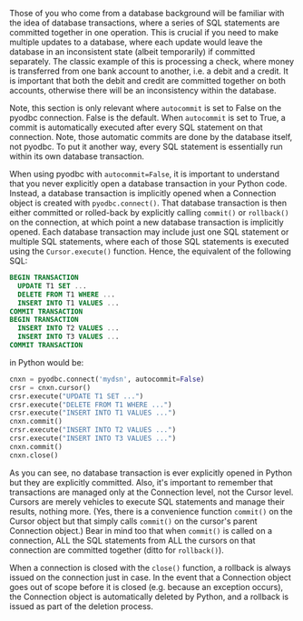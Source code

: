 Those of you who come from a database background will be familiar with the idea of database transactions, where a series of SQL statements are committed together in one operation. This is crucial if you need to make multiple updates to a database, where each update would leave the database in an inconsistent state (albeit temporarily) if committed separately. The classic example of this is processing a check, where money is transferred from one bank account to another, i.e. a debit and a credit. It is important that both the debit and credit are committed together on both accounts, otherwise there will be an inconsistency within the database.

Note, this section is only relevant where `autocommit` is set to False on the pyodbc connection. False is the default. When `autocommit` is set to True, a commit is automatically executed after every SQL statement on that connection. Note, those automatic commits are done by the database itself, not pyodbc. To put it another way, every SQL statement is essentially run within its own database transaction.

When using pyodbc with `autocommit=False`, it is important to understand that you never explicitly open a database transaction in your Python code. Instead, a database transaction is implicitly opened when a Connection object is created with `pyodbc.connect()`. That database transaction is then either committed or rolled-back by explicitly calling `commit()` or `rollback()` on the connection, at which point a new database transaction is implicitly opened. Each database transaction may include just one SQL statement or multiple SQL statements, where each of those SQL statements is executed using the `Cursor.execute()` function.  Hence, the equivalent of the following SQL:
```sql
BEGIN TRANSACTION
  UPDATE T1 SET ...
  DELETE FROM T1 WHERE ...
  INSERT INTO T1 VALUES ...
COMMIT TRANSACTION
BEGIN TRANSACTION
  INSERT INTO T2 VALUES ...
  INSERT INTO T3 VALUES ...
COMMIT TRANSACTION
```
in Python would be:
```python
cnxn = pyodbc.connect('mydsn', autocommit=False)
crsr = cnxn.cursor()
crsr.execute("UPDATE T1 SET ...")
crsr.execute("DELETE FROM T1 WHERE ...")
crsr.execute("INSERT INTO T1 VALUES ...")
cnxn.commit()
crsr.execute("INSERT INTO T2 VALUES ...")
crsr.execute("INSERT INTO T3 VALUES ...")
cnxn.commit()
cnxn.close()
```
As you can see, no database transaction is ever explicitly opened in Python but they are explicitly committed. Also, it's important to remember that transactions are managed only at the Connection level, not the Cursor level. Cursors are merely vehicles to execute SQL statements and manage their results, nothing more.  (Yes, there is a convenience function `commit()` on the Cursor object but that simply calls `commit()` on the cursor's parent Connection object.)  Bear in mind too that when `commit()` is called on a connection, ALL the SQL statements from ALL the cursors on that connection are committed together (ditto for `rollback()`).

When a connection is closed with the `close()` function, a rollback is always issued on the connection just in case. In the event that a Connection object goes out of scope before it is closed (e.g. because an exception occurs), the Connection object is automatically deleted by Python, and a rollback is issued as part of the deletion process.